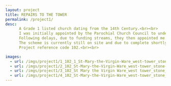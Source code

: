 ```yaml
---
layout: project
title: REPAIRS TO THE TOWER
permalink: /project1/
desc:
      A Grade 1 listed church dating from the 14th Century.<br><br>
      I was initially appointed by the Parochial Church Council to undertake an inspection and prepare a specification of works for stonemasonry repairs to the west tower.<br><br>
      Following delays, due to funding streams, they then appointed me to oversee and advise them on the implementation of the works, as well as acting as Contract Administrator for the project, and providing advice in respect of the Construction Design and Management Regulations, which govern Health and Safety in construction projects.<br><br>
      The scheme is currently still on site and due to complete shortly.<br><br>
      Project reference code 102.<br><br>

images:
  - url: /imgs/project1/1_102_1_St-Mary-the-Virgin-Ware_west-tower_stone-masonry_conservation_repairs_grade-1-listed-building_DT.jpg
  - url: /imgs/project1/2_102_St-Mary-the-Virgin-Ware_west-tower_stone-masonry_conservation_repairs_grade-1-listed-building_lime-mortar_plastic-mortar-repairs_stone-replacement_like-for-like-repairs_PCC_quinquennial-survey_specification-of-works_DT.jpg
  - url: /imgs/project1/3_102_St Mary the Virgin Ware_west tower_stone_masonry_conservation_repairs_grade 1 listed building_lime mortar_plastic mortar repairs_stone replacement_like for like repairs_PCC_quinquennial survey_specification of works_site supervision_DT.jpg
  - url: /imgs/project1/4_102_St-Mary-the-Virgin-Ware_west-tower_stone_DT.jpg
---
```

